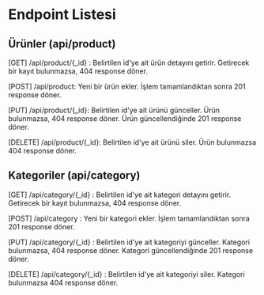 # Endpoint Listesi

## Ürünler (api/product)

[GET] /api/product/{_id} : 
Belirtilen id'ye ait ürün detayını getirir. Getirecek bir kayıt bulunmazsa, 404 response döner.

[POST] /api/product:
Yeni bir ürün ekler. İşlem tamamlandıktan sonra 201 response döner.

[PUT] /api/product/{_id}:
Belirtilen id'ye ait ürünü günceller. Ürün bulunmazsa, 404 response döner. Ürün güncellendiğinde 201 response döner.

[DELETE] /api/product/{_id}:
Belirtilen id'ye ait ürünü siler. Ürün bulunmazsa 404 response döner. 

## Kategoriler (api/category)

[GET] /api/category/{_id} :
Belirtilen id'ye ait kategori detayını getirir. Getirecek bir kayıt bulunmazsa, 404 response döner.

[POST] /api/category :
Yeni bir kategori ekler. İşlem tamamlandıktan sonra 201 response döner.

[PUT] /api/category/{_id} :
Belirtilen id'ye ait kategoriyi günceller. Kategori bulunmazsa, 404 response döner. Kategori güncellendiğinde 201 response döner.

[DELETE] /api/category/{_id} : 
Belirtilen id'ye ait kategoriyi siler. Kategori bulunmazsa 404 response döner.
